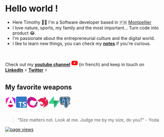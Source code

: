 <h1 align="left">Hello world !</h1>

- Here Timothy 👨‍💻 I'm a Software developer based in 🇫🇷 [Montpellier]
- I love nature, sports, my family and the most important... Turn code into product 😂.
- I'm passionate about the entrepreneurial culture and the digital world.
- I like to learn new things, you can check my **[notes]** if you're curious.

<br>

Check out my **[youtube channel]** <img src="./img/youtube.png" alt="youtube" width="20"/> (in french) and keep in touch on **[LinkedIn]** ⚡️ **[Twitter]** ⚡


<h2 align="left">My favorite weapons</h2>

<div style="display: flex;">
<img src="./img/angular.png" alt="angular" width="35"/>
<img src="./img/typescript.png" alt="typescript" width="35"/>
<img src="./img/rxjs.png" alt="rxjs" width="35"/>
<img src="./img/nestjs.svg" alt="nestjs" width="35"/>
<img src="./img/supabase.png" alt="supabase" width="35"/>
<img src="./img/postgres.png" alt="postgres" width="35"/>
</div>

<br>

> “Size matters not. Look at me. Judge me by my size, do you?” - Yoda

<p align="left">
  <a href="https://github.com/timothyalcaide/timothyalcaide">
    <img src="https://komarev.com/ghpvc/?username=timothyalcaide" alt="page views" />
  </a>
</p>

[linkedin]: https://www.linkedin.com/in/timothyalcaide "Timothy Alcaide LinkedIn"
[twitter]: https://www.twitter.com/alcaidio "Timothy Alcaide Twitter"
[montpellier]: https://www.google.com/maps/place/Montpellier/@43.6099948,3.8041295,12z "Montpellier"
[notes]: https://github.com/timothyalcaide/learning-notes
[youtube channel]: https://www.youtube.com/channel/UCS11gNlSZmcaIOv_DCfMplA
